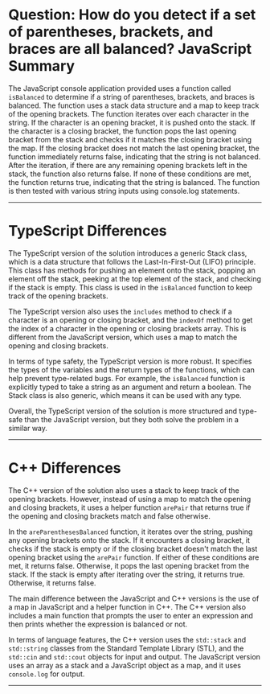 # Question: How do you detect if a set of parentheses, brackets, and braces are all balanced? JavaScript Summary

The JavaScript console application provided uses a function called `isBalanced` to determine if a string of parentheses, brackets, and braces is balanced. The function uses a stack data structure and a map to keep track of the opening brackets. The function iterates over each character in the string. If the character is an opening bracket, it is pushed onto the stack. If the character is a closing bracket, the function pops the last opening bracket from the stack and checks if it matches the closing bracket using the map. If the closing bracket does not match the last opening bracket, the function immediately returns false, indicating that the string is not balanced. After the iteration, if there are any remaining opening brackets left in the stack, the function also returns false. If none of these conditions are met, the function returns true, indicating that the string is balanced. The function is then tested with various string inputs using console.log statements.

---

# TypeScript Differences

The TypeScript version of the solution introduces a generic Stack class, which is a data structure that follows the Last-In-First-Out (LIFO) principle. This class has methods for pushing an element onto the stack, popping an element off the stack, peeking at the top element of the stack, and checking if the stack is empty. This class is used in the `isBalanced` function to keep track of the opening brackets.

The TypeScript version also uses the `includes` method to check if a character is an opening or closing bracket, and the `indexOf` method to get the index of a character in the opening or closing brackets array. This is different from the JavaScript version, which uses a map to match the opening and closing brackets.

In terms of type safety, the TypeScript version is more robust. It specifies the types of the variables and the return types of the functions, which can help prevent type-related bugs. For example, the `isBalanced` function is explicitly typed to take a string as an argument and return a boolean. The Stack class is also generic, which means it can be used with any type.

Overall, the TypeScript version of the solution is more structured and type-safe than the JavaScript version, but they both solve the problem in a similar way.

---

# C++ Differences

The C++ version of the solution also uses a stack to keep track of the opening brackets. However, instead of using a map to match the opening and closing brackets, it uses a helper function `arePair` that returns true if the opening and closing brackets match and false otherwise. 

In the `areParenthesesBalanced` function, it iterates over the string, pushing any opening brackets onto the stack. If it encounters a closing bracket, it checks if the stack is empty or if the closing bracket doesn't match the last opening bracket using the `arePair` function. If either of these conditions are met, it returns false. Otherwise, it pops the last opening bracket from the stack. If the stack is empty after iterating over the string, it returns true. Otherwise, it returns false.

The main difference between the JavaScript and C++ versions is the use of a map in JavaScript and a helper function in C++. The C++ version also includes a main function that prompts the user to enter an expression and then prints whether the expression is balanced or not. 

In terms of language features, the C++ version uses the `std::stack` and `std::string` classes from the Standard Template Library (STL), and the `std::cin` and `std::cout` objects for input and output. The JavaScript version uses an array as a stack and a JavaScript object as a map, and it uses `console.log` for output.

---
